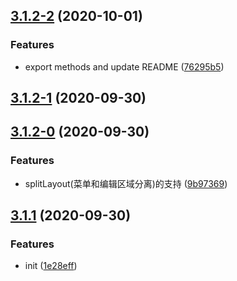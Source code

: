 ## [3.1.2-2](https://github.com/awamwang/vue-wangeditor-awesome/compare/v3.1.2-1...v3.1.2-2) (2020-10-01)


### Features

* export methods and update README ([76295b5](https://github.com/awamwang/vue-wangeditor-awesome/commit/76295b592ac05d71778ef58dd1e34c98c042b6fc))



## [3.1.2-1](https://github.com/awamwang/vue-wangeditor-awesome/compare/v3.1.2-0...v3.1.2-1) (2020-09-30)



## [3.1.2-0](https://github.com/awamwang/vue-wangeditor-awesome/compare/v3.1.1...v3.1.2-0) (2020-09-30)


### Features

* splitLayout(菜单和编辑区域分离)的支持 ([9b97369](https://github.com/awamwang/vue-wangeditor-awesome/commit/9b9736911008b88df58dcba30261a1460e6ffa28))



## [3.1.1](https://github.com/awamwang/vue-wangeditor-awesome/compare/1e28eff701097ee0391077a462647e18aadd9c2a...v3.1.1) (2020-09-30)


### Features

* init ([1e28eff](https://github.com/awamwang/vue-wangeditor-awesome/commit/1e28eff701097ee0391077a462647e18aadd9c2a))



